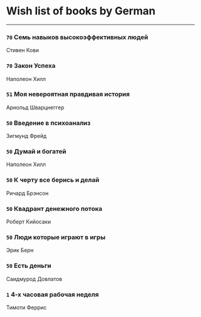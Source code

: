 # Wish list of books by German
---

### `70` Семь навыков высокоэффективных людей
Стивен Кови

### `70` Закон Успеха
Наполеон Хилл

### `51` Моя невероятная правдивая история
Арнольд Шварцнеггер

### `50` Введение в психоанализ
Зигмунд Фрейд

### `50` Думай и богатей
Наполеон Хилл

### `50` К черту все берись и делай
Ричард Брэнсон

### `50` Квадрант денежного потока
Роберт Кийосаки

### `50` Люди которые играют в игры
Эрик Берн

### `50` Есть деньги
Саидмурод Довлатов

### `1` 4-х часовая рабочая неделя
Тимоти Феррис

